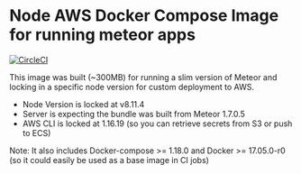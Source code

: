 # Node AWS Docker Compose Image for running meteor apps
[![CircleCI](https://circleci.com/gh/Coygo-public/node-aws-docker-compose-image.svg?style=svg)](https://circleci.com/gh/Coygo-public/node-aws-docker-compose-image)

This image was built (~300MB) for running a slim version of Meteor and locking in a specific node version for custom deployment to AWS. 

* Node Version is locked at v8.11.4
* Server is expecting the bundle was built from Meteor 1.7.0.5
* AWS CLI is locked at 1.16.19 (so you can retrieve secrets from S3 or push to ECS)

Note: It also includes Docker-compose >= 1.18.0 and Docker >= 17.05.0-r0 (so it could easily be used as a base image in CI jobs)
